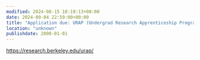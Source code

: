 ```yaml
---
modified: 2024-08-15 10:19:13+00:00
date: 2024-09-04 22:59:00+00:00
title: "Application due: URAP (Undergrad Research Apprenticeship Program)"
location: "unknown"
publishdate: 2000-01-01
---
```




<a href="https://research.berkeley.edu/urap/">https://research.berkeley.edu/urap/</a>